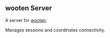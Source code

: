 ## wooten Server

A server for [wooten](https://github.com/hello-adam/wooten).

Manages sessions and coordinates connectivity.